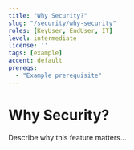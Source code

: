 ```yaml
---
title: "Why Security?"
slug: "/security/why-security"
roles: [KeyUser, EndUser, IT]
level: intermediate
license: ''
tags: [example]
accent: default
prereqs:
  - "Example prerequisite"
---
```


# Why Security?

Describe why this feature matters...
